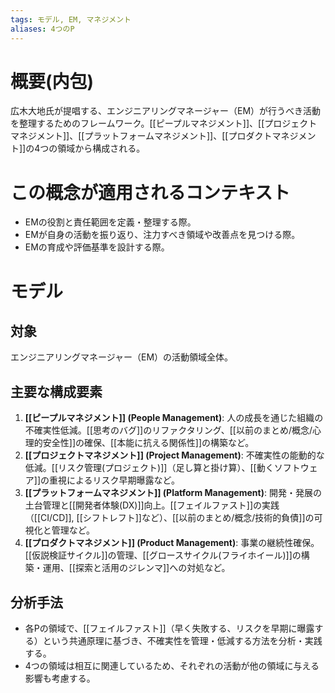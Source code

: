 ```yaml
---
tags: モデル, EM, マネジメント
aliases: 4つのP
---
```


# 概要(内包)

広木大地氏が提唱する、エンジニアリングマネージャー（EM）が行うべき活動を整理するためのフレームワーク。[[ピープルマネジメント]]、[[プロジェクトマネジメント]]、[[プラットフォームマネジメント]]、[[プロダクトマネジメント]]の4つの領域から構成される。

# この概念が適用されるコンテキスト

- EMの役割と責任範囲を定義・整理する際。
- EMが自身の活動を振り返り、注力すべき領域や改善点を見つける際。
- EMの育成や評価基準を設計する際。

# モデル

## 対象

エンジニアリングマネージャー（EM）の活動領域全体。

## 主要な構成要素

1.  **[[ピープルマネジメント]] (People Management)**: 人の成長を通じた組織の不確実性低減。[[思考のバグ]]のリファクタリング、[[以前のまとめ/概念/心理的安全性]]の確保、[[本能に抗える関係性]]の構築など。
2.  **[[プロジェクトマネジメント]] (Project Management)**: 不確実性の能動的な低減。[[リスク管理(プロジェクト)]]（足し算と掛け算）、[[動くソフトウェア]]の重視によるリスク早期曝露など。
3.  **[[プラットフォームマネジメント]] (Platform Management)**: 開発・発展の土台管理と[[開発者体験(DX)]]向上。[[フェイルファスト]]の実践（[[CI/CD]], [[シフトレフト]]など）、[[以前のまとめ/概念/技術的負債]]の可視化と管理など。
4.  **[[プロダクトマネジメント]] (Product Management)**: 事業の継続性確保。[[仮説検証サイクル]]の管理、[[グロースサイクル(フライホイール)]]の構築・運用、[[探索と活用のジレンマ]]への対処など。

## 分析手法

- 各Pの領域で、[[フェイルファスト]]（早く失敗する、リスクを早期に曝露する）という共通原理に基づき、不確実性を管理・低減する方法を分析・実践する。
- 4つの領域は相互に関連しているため、それぞれの活動が他の領域に与える影響も考慮する。
